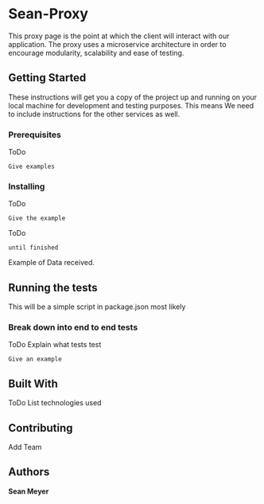 # Sean-Proxy

This proxy page is the point at which the client will interact with our application. The proxy uses a microservice architecture in order to encourage modularity, scalability and ease of testing.

## Getting Started

These instructions will get you a copy of the project up and running on your local machine for development and testing purposes. This means We need to include instructions for the other services as well.

### Prerequisites

ToDo

```
Give examples
```

### Installing

ToDo

```
Give the example
```

ToDo

```
until finished
```

Example of Data received.

## Running the tests

This will be a simple script in package.json most likely

### Break down into end to end tests

ToDo Explain what tests test

```
Give an example
```

## Built With

ToDo List technologies used

## Contributing

Add Team

## Authors

**Sean Meyer**
